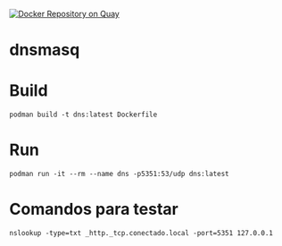 [![Docker Repository on Quay](https://quay.io/repository/laurobmb/dnsmasq-app/status "Docker Repository on Quay")](https://quay.io/repository/laurobmb/dnsmasq-app)

# dnsmasq

# Build

    podman build -t dns:latest Dockerfile

# Run

    podman run -it --rm --name dns -p5351:53/udp dns:latest

# Comandos para testar

    nslookup -type=txt _http._tcp.conectado.local -port=5351 127.0.0.1